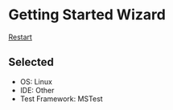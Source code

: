 # Getting Started Wizard

[Restart](/docs/wiz/readme.md)

## Selected

* OS: Linux
* IDE: Other
* Test Framework: MSTest
